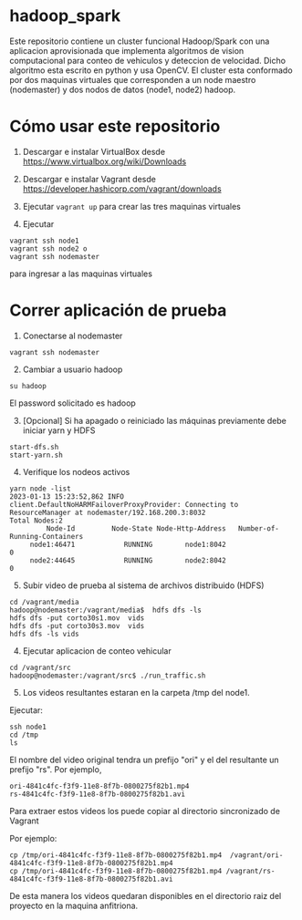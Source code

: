 # hadoop_spark

Este repositorio contiene un cluster funcional Hadoop/Spark con una aplicacion
aprovisionada que implementa algoritmos de vision computacional para conteo de vehiculos 
y deteccion  de velocidad. Dicho algoritmo esta escrito en python y
usa OpenCV. El cluster esta conformado por dos maquinas virtuales
que corresponden a un node maestro (nodemaster) y dos nodos de datos (node1, node2) hadoop.

# Cómo usar este repositorio

1. Descargar e instalar VirtualBox desde https://www.virtualbox.org/wiki/Downloads

2. Descargar e instalar Vagrant desde https://developer.hashicorp.com/vagrant/downloads

3. Ejecutar ```vagrant up``` para crear las tres maquinas virtuales

4. Ejecutar 
```
vagrant ssh node1
vagrant ssh node2 o 
vagrant ssh nodemaster 
```
para ingresar a las maquinas virtuales

# Correr aplicación de prueba

1. Conectarse al nodemaster
```
vagrant ssh nodemaster
```
2. Cambiar a usuario hadoop
```
su hadoop
```
El password solicitado es hadoop

3. [Opcional] Si ha apagado o reiniciado las máquinas previamente debe iniciar yarn y HDFS
```
start-dfs.sh
start-yarn.sh
```
4. Verifique los nodeos activos
```
yarn node -list
2023-01-13 15:23:52,862 INFO client.DefaultNoHARMFailoverProxyProvider: Connecting to ResourceManager at nodemaster/192.168.200.3:8032
Total Nodes:2
         Node-Id	     Node-State	Node-Http-Address	Number-of-Running-Containers
     node1:46471	        RUNNING	       node1:8042	                           0
     node2:44645	        RUNNING	       node2:8042	                           0
```

5. Subir video de prueba al sistema de archivos distribuido (HDFS)
```
cd /vagrant/media
hadoop@nodemaster:/vagrant/media$  hdfs dfs -ls
hdfs dfs -put corto30s1.mov  vids
hdfs dfs -put corto30s3.mov  vids
hdfs dfs -ls vids
```
4. Ejecutar aplicacion de conteo vehicular
```
cd /vagrant/src
hadoop@nodemaster:/vagrant/src$ ./run_traffic.sh 
```
5. Los videos resultantes estaran en la carpeta /tmp del node1.

Ejecutar:
```
ssh node1
cd /tmp
ls
```
El nombre del video original tendra un prefijo "ori" y el del resultante un
prefijo "rs". Por ejemplo,
```
ori-4841c4fc-f3f9-11e8-8f7b-0800275f82b1.mp4
rs-4841c4fc-f3f9-11e8-8f7b-0800275f82b1.avi
```
Para extraer estos videos los puede copiar al directorio sincronizado de Vagrant

Por ejemplo:
```
cp /tmp/ori-4841c4fc-f3f9-11e8-8f7b-0800275f82b1.mp4  /vagrant/ori-4841c4fc-f3f9-11e8-8f7b-0800275f82b1.mp4
cp /tmp/ori-4841c4fc-f3f9-11e8-8f7b-0800275f82b1.mp4 /vagrant/rs-4841c4fc-f3f9-11e8-8f7b-0800275f82b1.avi
```
De esta manera los videos quedaran disponibles en el directorio raiz del proyecto
en la maquina anfitriona.
